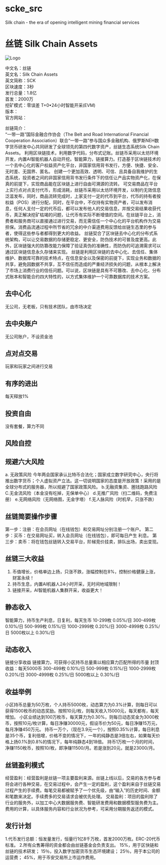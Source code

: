 # scke_src
 Silk chain - the era of opening intelligent mining financial services
 
 # 丝链 Silk Chain Assets

![Logo](https://raw.githubusercontent.com/scke-coin/scke_src/master/scke_logo.ico) 

中文名：丝链   
英文名：Silk Chain Assets   
英文简称：SCK   
区块速度：3秒   
发行总量：1.8亿   
首发：2000万   
挖矿模式：零误差 T+0•24小时智能开采(EVM)   
版本：   
官方网站：

丝链简介：   
“一带一路”国际金融合作协会（The Belt and Road International Financial Cooperation Association）联合“一带一路”参与国众多金融机构、俄罗斯NEH数字货币研发中心共同研发了全球领先的第四代数字资产，丝链生态系统Silk Chain Assets。
利用区块链技术，利用数字代码，分布式记账。丝链币采用以太坊环境开发，内置AI智能机器人自动开挖。智能算力，链接算力。打造基于区块链技术的一个去中心化的客户权益资产化平台，非国家信用背书发行，方便、快捷、安全、无时差、无国界、匿名。
创建一个更加高效、透明、可信、且具备自我维护的生态系统，投资者之间的非国家信用背书发行条件下的信任让产品实物资产化，在保真的前提下，实现商品能在区块链上进行自由可溯源的流转。
可交易商品在平台上实行点对点支付代币，形成消耗，丝链币采用以太坊环境开发，以制约无效信息泛滥发布，同时，商品流转完成时，上家支付一定的代币到平台，代币的持有者按权益（POS）进行分配，同时，在平台中，不仅持有实物资产者，可以发布消息，任何人支付一定的代币后，都可以发布他人的交易信息，并按交易结果收获代币，真正解决挖矿枯竭的问题，让代币有实际不断增值的空间。在丝链平台上，消费者和服务商可以直接通过进行交易，而无需信任一个中心化的平台机构作为交易担保。消费品流通过程中所节省的冗余的中介渠道费用反馈给丝链生态里的参与者，使得这些参与者都得到更大的收益。
丝链契合了区块链去中心化的分布式系统架构，可以让交易数据的存储更稳定、更安全，防伪技术的可普及度更高。此外，区块链强大的防篡改能力保障了验证真伪的准确性，而防伪的可追溯需求可以通过区块链信息永久存储来实现。
丝链是利用区块链的去中心化、去信任、集体维护、数据库可靠的技术特点，在信息安全以及保密的前提下，实现业务和数据的共享，避免因数据不共享，互不信任而造成的严重经济损失的问题，从根本上解决了市场上消费行业的信任问题。可以说，区块链是具有不可篡改、去中心化、分布式账本和智能合约四大特性的，以方式集体维护一个可靠数据库的技术方案。

去中心化
--------------------------------------------------------------------------------------------------------------------------------
无公司，无老板，只有技术团队，由市场决定

去中央账户
--------------------------------------------------------------------------------------------------------------------------------
无公司账户，不设资金池

点对点交易
--------------------------------------------------------------------------------------------------------------------------------
玩家和玩家之间进行交易

有序的进出
--------------------------------------------------------------------------------------------------------------------------------
每天释放1%

投资自由
--------------------------------------------------------------------------------------------------------------------------------
没有套餐，算力不同

风险自控
--------------------------------------------------------------------------------------------------------------------------------



规避六大风险
--------------------------------------------------------------------------------------------------------------------------------
a.	无政策风险
今年两会国家承认比特币合法化；国家成立数字研究中心，央行将推出数字货币；个人虚拟资产立法。这一切说明国家的态度是开放政策！采用的是全球分布式的服务器，所以规避了国家政策风险。
b.无融资集资、圈钱跑路风险
C.无金流风险（本金没有吃掉，无保单中心）
d.无推广风险（扫二维码，免费注册）
e.无网络风险（无网络图，无金字塔）
f.无人脉风险（时机早，只涨不跌）



丝链简要操作步骤
--------------------------------------------------------------------------------------------------------------------------------
第一步：注册：在会员网址（在线钱包）和交易网址分别注册一个账户。
第二步：买币：在交易网址买，转入会员网址（在线钱包），即可每日产生 利息。
第三步：卖币：将在钱包丝链转入交易平台，阶梯竞价挂卖，排队出场，卖出变现。



丝链三大收益
--------------------------------------------------------------------------------------------------------------------------------
1)	币值增长，价格单边上扬，只涨不跌，涨幅控制在8%，控制价格健康上涨，财富永续！
2)	持币生息，内置AI机器人24小时开采，无时间地域限制！
3)	链接开采，AI智能机器人集群开采，收益更大！



静态收入
--------------------------------------------------------------------------------------------------------------------------------
智能算力，持币生产利息，日复利，每天生币
10-299枚                         0.05%/日
300-499枚                       0.10%/日
500-999枚                       0.15%/日
1000-2999枚                   0.20%/日
3000-4999枚                   0.25%/日
5000枚以上                      0.30%/日


动态收入
--------------------------------------------------------------------------------------------------------------------------------
链接分享收益
链接算力，可获得小区持币总量乘以相应算力匹配所得的币量
封顶收益：每天5000币
300-499枚               0.10%/日
500-999枚               0.15%/日
1000-2999枚          0.20%/日
3000-4999枚          0.25%/日
5000枚以上            0.30%/日


收益举例
--------------------------------------------------------------------------------------------------------------------------------
小区持币总量为50万枚，个人持币5000枚，动态算力为0.3%计算，则每日可以获得1500枚币的动态奖励。按照10元/枚，则每天收入15000元，每天都有，每天增加。
小区业绩达到100万枚币，每天算力为0.30%，则每日动态奖金为3000枚币，按照10元/枚计算，每日净赚30000元，假设币价为50元，每日净赚15万元，每月净赚450万元。
持币一万个，（现在3.9元一个），按照0.35%计算，每日利息是35个币，复利倍增，价格不变的情况下，一年的纯静态是3倍左右，如果每天价格上扬0.1%到0.8%的情况下，每年纯静态4到18倍。
持币1万枚一个月的时间，净赚1150枚币，按照10/枚，即净赚11500/月。若是涨到20元，就是23000/月。


丝链盈利模式
--------------------------------------------------------------------------------------------------------------------------------
经营盈利：经营盈利是丝链一项主要盈利来源。丝链上线以后，交易的各方参与者将会进行各种交易，在交易过程中，会产生一定的盈利，这个盈利来自于丝链交易过程产生的手续费。每笔交易都被赋予了一个优先级，由“输入”的历史时间、金额和笔数来决定。手续费多的交易请求会被优先处理。
交易盈利：项目的盈利除了行业的服务外，以加工中心大数据服务费、智能研发费用和数据模型服务费为主。费用的计算，以具体服务内容和行业状况为参考，可采用分期服务返还的模式。



发行计划
--------------------------------------------------------------------------------------------------------------------------------
1.代币发行总额：恒发量发行，恒量行1亿8千万枚，首发2000万枚。ERC-20代币标准。
2.所有众售筹得的资金都会由丝链基金会负责支出。
15%，用于区快链和丝链的技术研发；
15％，投入数字加密货币生态环境建设；
25％，用于本公司的运营费；
45%，用于币安交易所上市运作费用。



